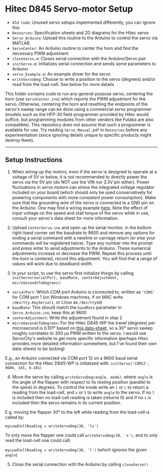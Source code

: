 # Hitec D845 Servo-motor Setup

* `Old Code`: Unused servo setups implemented differently, you can ignore this
* `Resources`: Specification sheets and 2D diagrams for the Hitec servo
* `Servo_Arduino`: Upload this routine to the Arduino to control the servo via MATLAB
* `ServoCenter`: An Arduino routine to center the horn and find the necessary PWM adjustment
* `closeServo.m`: Closes serial connection with the Arduino/Servo pair
* `initServo.m`: Initializes serial connection and sends some parameters to Arduino
* `servo_Example.m`: An example driver for the servo
* `writeServoDeg`: Choose to write a position to the servo (degrees) and/or read from the load-cell. See below for more details


This folder contains code to run any general purpose servo, centering the horn (use `ServoCenter.ino`) which reports the PWM adjustment for the servo. Otherwise, centering the horn and resetting the endpoints of the servo's sweep range can be done using a commercial servo programmer (models such as the HFP-30 field-programmer provided by Hitec would suffice, but programming modules from other vendors like Futaba are also compatible). This repository does not assume that such a programmer is available for use. Try reading `Servo_Manual.pdf` in `Resources` before any experimentation (since ignoring details unique to specific products might destroy them).

---
## Setup Instructions
1. When wiring up the motors, even if the servo is designed to operate at a voltage of 5V or below, it is not recommended to directly power the servo via the 5V pin (do NOT use the VIN nor 3.3V pin either). Power fluctuations in servo motors can stress the integrated voltage regulator included on your board (which should only be used conservatively for powering components with more consistent power consumption). Make sure that the grounding wire of the servo is connected to a GND pin on the Arduino. One may find a wiring example [here](https://www.mathworks.com/help/supportpkg/arduinoio/ug/control-servo-motors.html). Note the effect of input voltage on the speed and stall torque of the servo while in use, consult your servo's data sheet for more information.

2. Upload `CenterServo.ino` and open up the serial monitor, in the bottom right-hand corner set the baudrate to 9600 and remove any options for ending a serial command with a newline or carriage return (or else your commands will be registered twice). Type any number into the prompt and press enter to send adjustments to the Arduino. These numerical adjustments  increase or decrease the PWM. Repeat this process until the horn is centered, record this adjustment. You will find that a range of values will work due to deadband width.
3. In your script, to use the servo first initialize things by calling `initServo(serialPort, baudRate, centerAdjustment, microSecondsToDegrees)`:
 * `serialPort`: Which COM port Arduino is connected to, written as `'COM1'` for COM port 1 (on Windows machines, if on MAC write `/dev/tty.KeySerial1`, or Linux as `/dev/ttyS0`)
 * `baudRate`: This should match the `baudRate` parameter in `Servo_Arduino.ino`, keep this at 9600
 * `centerAdjustment`: Write the adjustment found in step 2
 * `microSecondsToDegrees`: For the Hitec D845-WP the travel (degrees) per microsecond is 0.101° based on [this data-sheet](https://www.servocity.com/d845wp-servo), so a 30° servo sweep roughly correlates to 300 µs PWM written to the servo. I would use ServoCity's website to get more specific information (perhaps Hitec provides more detailed information somewhere, but I've found their own data-sheets to be lacking)

 E.g., an Arduino connected via COM port 12 on a 9600 baud serial connection for the Hitec D845-WP is initialized with: `initServo('COM12', 9600, 145, 0.101)`

4. Move the servo by calling `writeServoDeg(angle, mode)`, where `angle` is the angle of the flapper with respect to its resting position (parallel to the spine) in degrees. To control the mode write an `l` or `L` to return a reading from the load-cell, and `s` or `S` to write `angle` to the servo. If no `l` is included then no load-cell reading is taken (returns 0) and if no `s` is included then the servo remains in its current position.

 E.g. moving the flapper 30° to the left while reading from the load-cell is called by:

 `myLoadCellReading = writeServoDeg(30, 'ls')`

 To only move the flapper one could call `writeServoDeg(30, 's')`, and to only read the load-cell one could call:

 `myLoadCellReading = writeServoDeg(30, 'l')` (which ignores the given `angle`)

5. Close the serial connection with the Arduino by calling `closeServo()`
